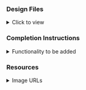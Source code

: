 

### Design Files

<details>
<summary>Click to view</summary>

- [Medium (Size >= 768px), Large (Size >= 992px) and Extra Large (Size >= 1200px) - Music Playlist](https://assets.ccbp.in/frontend/content/react-js/music-playlist-lg-output.png)
- [Medium (Size >= 768px), Large (Size >= 992px) and Extra Large (Size >= 1200px) - No Songs Found View](https://assets.ccbp.in/frontend/content/react-js/music-playlist-no-songs-found-lg-ouput.png)

</details>

### Completion Instructions

<details>
<summary>Functionality to be added</summary>
<br/>

The app must have the following functionalities

- Initially, the list of given track items should be displayed with a delete button for each track item
- When a non-empty value with key `name` from the `initialTracksList` provided in the search input then display the track items which includes the search input irrespective of case
- When the delete button of a track item is clicked, the respective track item should be deleted from the list of track items
- When a non-empty value is provided in the search input element, and no track item includes the value given in the search input, then [No Songs Found View](https://assets.ccbp.in/frontend/content/react-js/music-playlist-no-songs-found-lg-ouput.png) should be displayed
- When all track items are deleted, then [No Songs Found View](https://assets.ccbp.in/frontend/content/react-js/music-playlist-no-songs-found-lg-ouput.png) should be displayed

- The App is provided with `initialTracksList`. It consists of a list of trackItem objects with the following properties in each trackItem object

  |   Key    | Data Type |
  | :------: | :-------: |
  |    id    |  String   |
  | imageUrl |  String   |
  |   name   |  String   |
  |  genre   |  String   |
  | duration |  String   |

  </details>

### Resources

<details>
<summary>Image URLs</summary>

- [https://assets.ccbp.in/frontend/react-js/music-playlist/music-playlist-Edsheeran-bg.png](https://assets.ccbp.in/frontend/react-js/music-playlist/music-playlist-Edsheeran-bg.png) background-image URL

</details>



